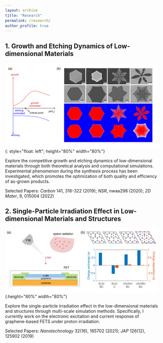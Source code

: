 ```yaml
---
layout: archive
title: "Research"
permalink: /research/
author_profile: true
---
```


## 1. Growth and Etching Dynamics of Low-dimensional Materials

![Competitive growth and etching dynamics of graphene](/images/growth.png "Phase-field modeling"){: style="float: left"; height="80%" width="80%"}
<!-- <div align="left">
  < img src="/images/growth.png" width="600" height="200">
</div> -->

Explore the competitive growth and etching dynamics of low-dimensional materials through both theoretical analysis and computational simulations. Experimental phenomenon during the synthesis process has been investigated, which promotes the optimization of both quality and efficiency of as-grown products.

Selected Papers: *Carbon* 141, 316-322 (2019); _NSR_, nwaa298 (2020); _2D Mater_, 9, 015004 (2022)


## 2. Single-Particle Irradiation Effect in Low-dimensional Materials and Structures


![Charge/energy exchange and deposition effect in graphene](/images/radiation.png "Real-time time-depndent density functional theory simulation"){:height="80%" width="80%"}
<!-- <p align="center" width="100%">
    < img width="33%" src="/images/growth.png"> 
</p > -->

Explore the single-particle irradiation effect in the low-dimensional materials and structures through multi-scale simulation methods. Specifically, I currently work on the electronic excitation and current response of graphene-based FETS under proton irradiation.

Selected Papers: *Nanotechnology* 32(16), 165702 (2021); *JAP* 126(12), 125902 (2019)